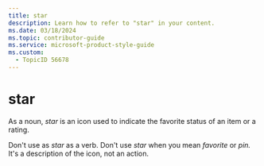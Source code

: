 ```yaml
---
title: star
description: Learn how to refer to "star" in your content.
ms.date: 03/18/2024
ms.topic: contributor-guide
ms.service: microsoft-product-style-guide
ms.custom:
  - TopicID 56678
---
```



# star

As a noun, *star* is an icon used to indicate the favorite status of an item or a rating.

Don't use as *star* as a verb. Don't use *star* when you mean *favorite* or *pin.* It's a description of the icon, not an action.

